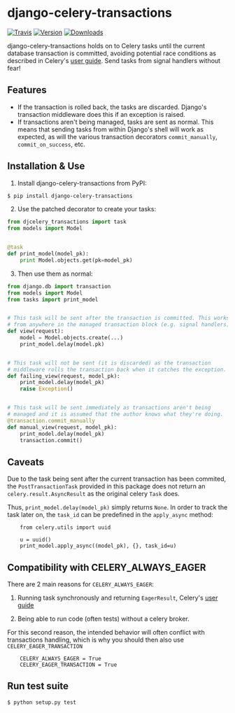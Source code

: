 # django-celery-transactions


[![Travis](https://img.shields.io/travis/fellowshipofone/django-celery-transactions.svg?style=flat)][2]
[![Version](https://img.shields.io/pypi/v/django-celery-transactions.svg?style=flat)][3]
[![Downloads](https://img.shields.io/pypi/dm/django-celery-transactions.svg?style=flat)][4]

django-celery-transactions holds on to Celery tasks until the current database
transaction is committed, avoiding potential race conditions as described in
Celery's [user guide][1]. Send tasks from signal handlers without fear!

## Features

* If the transaction is rolled back, the tasks are discarded. Django's
  transaction middleware does this if an exception is raised.
* If transactions aren't being managed, tasks are sent as normal. This means
  that sending tasks from within Django's shell will work as expected, as will
  the various transaction decorators `commit_manually`, `commit_on_success`, etc.

## Installation & Use

1. Install django-celery-transactions from PyPI:

```sh
$ pip install django-celery-transactions
```

2. Use the patched decorator to create your tasks:

```python
from djcelery_transactions import task
from models import Model


@task
def print_model(model_pk):
    print Model.objects.get(pk=model_pk)
```

3. Then use them as normal:

```python
from django.db import transaction
from models import Model
from tasks import print_model


# This task will be sent after the transaction is committed. This works
# from anywhere in the managed transaction block (e.g. signal handlers).
def view(request):
    model = Model.objects.create(...)
    print_model.delay(model.pk)


# This task will not be sent (it is discarded) as the transaction
# middleware rolls the transaction back when it catches the exception.
def failing_view(request, model_pk):
    print_model.delay(model_pk)
    raise Exception()


# This task will be sent immediately as transactions aren't being
# managed and it is assumed that the author knows what they're doing.
@transaction.commit_manually
def manual_view(request, model_pk):
    print_model.delay(model_pk)
    transaction.commit()
```

## Caveats

Due to the task being sent after the current transaction has been commited, the
`PostTransactionTask` provided in this package does not return an
`celery.result.AsyncResult` as the original celery `Task` does.

Thus, `print_model.delay(model_pk)` simply returns `None`. In order to track
the task later on, the `task_id` can be predefined in the `apply_async` method:

        from celery.utils import uuid

        u = uuid()
        print_model.apply_async((model_pk), {}, task_id=u)
        
## Compatibility with CELERY_ALWAYS_EAGER

There are 2 main reasons for `CELERY_ALWAYS_EAGER`:

   1. Running task synchronously and returning `EagerResult`, Celery's 
   [user guide][1]
   
   2. Being able to run code (often tests) without a celery broker.
   
For this second reason, the intended behavior will often conflict with 
transactions handling, which is why you should then also use 
`CELERY_EAGER_TRANSACTION`

        CELERY_ALWAYS_EAGER = True
        CELERY_EAGER_TRANSACTION = True

## Run test suite

```sh
$ python setup.py test
```

[1]: http://celery.readthedocs.org/en/latest/userguide/tasks.html#database-transactions
[2]: https://travis-ci.org/fellowshipofone/django-celery-transactions
[3]: https://pypi.python.org/pypi/django-celery-transactions
[4]: https://pypi.python.org/pypi/django-celery-transactions
